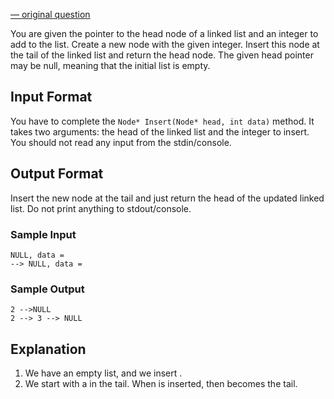 
[&mdash; original question](https://www.hackerrank.com/challenges/insert-a-node-at-the-tail-of-a-linked-list)

You are given the pointer to the head node of a linked list and an integer to
add to the list. Create a new node with the given integer. Insert this node
at the tail of the linked list and return the head node. The given head
pointer may be null, meaning that the initial list is empty.

## Input Format

You have to complete the `Node* Insert(Node* head, int data)` method. It
takes two arguments: the head of the linked list and the integer to insert.
You should not read any input from the stdin/console.

## Output Format

Insert the new node at the tail and just return the head of the updated
linked list. Do not print anything to stdout/console.

### Sample Input

```
NULL, data =
--> NULL, data =
```

### Sample Output

```
2 -->NULL
2 --> 3 --> NULL
```

## Explanation

1. We have an empty list, and we insert .
2. We start with a in the tail. When is inserted, then becomes the tail.

